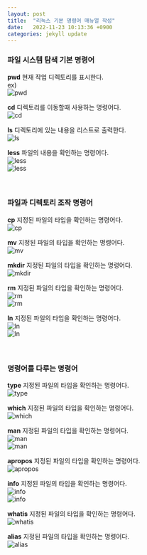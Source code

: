 ```yaml
---
layout: post
title:  "리눅스 기본 명령어 매뉴얼 작성"
date:   2022-11-23 10:13:36 +0900
categories: jekyll update
---
```

### 파일 시스템 탐색 기본 명령어
**pwd** 현재 작업 디렉토리를 표시한다.  
ex)  
![pwd]({{site.baseurl}}/assets/images/report/pwd.PNG)
  
  
**cd** 디렉토리를 이동할때 사용하는 명령어다.  
![cd]({{site.baseurl}}/assets/images/report/cd.PNG)
  
  
**ls** 디렉토리에 있는 내용을 리스트로 출력한다.  
![ls]({{site.baseurl}}/assets/images/report/ls.PNG)
  
  
**less** 파일의 내용을 확인하는 명령어다.  
![less]({{site.baseurl}}/assets/images/report/less1.PNG)  
![less]({{site.baseurl}}/assets/images/report/less2.PNG)<br/><br/><br/>

### 파일과 디렉토리 조작 명령어
**cp** 지정된 파일의 타입을 확인하는 명령어다.  
![cp]({{site.baseurl}}/assets/images/report/cp.PNG)
  

**mv** 지정된 파일의 타입을 확인하는 명령어다.  
![mv]({{site.baseurl}}/assets/images/report/mv.PNG)
  
  
**mkdir** 지정된 파일의 타입을 확인하는 명령어다.  
![mkdir]({{site.baseurl}}/assets/images/report/mkdir.PNG)
  
  
**rm** 지정된 파일의 타입을 확인하는 명령어다.  
![rm]({{site.baseurl}}/assets/images/report/rm.PNG)  
![rm]({{site.baseurl}}/assets/images/report/rm1.PNG)
  
  
**ln** 지정된 파일의 타입을 확인하는 명령어다.  
![ln]({{site.baseurl}}/assets/images/report/ln1.PNG)  
![ln]({{site.baseurl}}/assets/images/report/ln2.PNG)<br/><br/><br/>
  
  
### 명령어를 다루는 명령어
**type** 지정된 파일의 타입을 확인하는 명령어다.  
![type]({{site.baseurl}}/assets/images/report/type.PNG)
  
  
**which** 지정된 파일의 타입을 확인하는 명령어다.  
![which]({{site.baseurl}}/assets/images/report/which.PNG)
  
  
**man** 지정된 파일의 타입을 확인하는 명령어다.  
![man]({{site.baseurl}}/assets/images/report/man.PNG)  
![man]({{site.baseurl}}/assets/images/report/man2.PNG)
  
  
**apropos** 지정된 파일의 타입을 확인하는 명령어다.  
![apropos]({{site.baseurl}}/assets/images/report/apropos.PNG)
  
  
**info** 지정된 파일의 타입을 확인하는 명령어다.  
![info]({{site.baseurl}}/assets/images/report/info1.PNG)  
![info]({{site.baseurl}}/assets/images/report/info2.PNG)
  
  
**whatis** 지정된 파일의 타입을 확인하는 명령어다.  
![whatis]({{site.baseurl}}/assets/images/report/whatis.PNG)
  
  
**alias** 지정된 파일의 타입을 확인하는 명령어다.  
![alias]({{site.baseurl}}/assets/images/report/alias.PNG)
